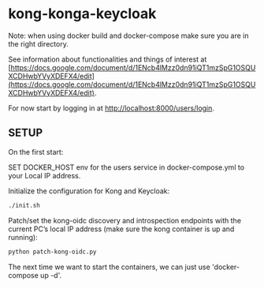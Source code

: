 # kong-konga-keycloak
Note: when using docker build and docker-compose make sure you are in the right directory.

See information about functionalities and things of interest at [https://docs.google.com/document/d/1ENcb4lMzz0dn91iQT1mzSpG1OSQUXCDHwbYVyXDEFX4/edit](https://docs.google.com/document/d/1ENcb4lMzz0dn91iQT1mzSpG1OSQUXCDHwbYVyXDEFX4/edit). 

For now start by logging in at [http://localhost:8000/users/login](http://localhost:8000/users/login).

## SETUP

On the first start:

SET DOCKER_HOST env for the users service in docker-compose.yml to your Local IP address.

Initialize the configuration for Kong and Keycloak:
```bash
./init.sh
```
Patch/set the kong-oidc discovery and introspection endpoints with the current PC’s local IP address
(make sure the kong container is up and running):
```bash
python patch-kong-oidc.py
```

The next time we want to start the containers, we can just use 'docker-compose up -d'.